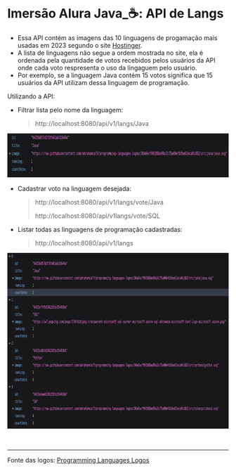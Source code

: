 # Imersão Alura Java_☕: API de Langs

* Essa API contém as imagens das 10 linguagens de progamação mais usadas em 2023 segundo o site [Hostinger](https://www.hostinger.com.br/tutoriais/linguagens-de-programacao-mais-usadas).
* A lista de linguagens não segue a ordem mostrada no site, ela é ordenada pela quantidade de votos recebidos pelos usuários da API onde cada voto respresenta o uso da lingaguem pelo usuário.
* Por exemplo, se a linguagem Java contém 15 votos significa que 15 usuários da API utilizam dessa linguagem de programação.

Utilizando a API:

* Filtrar lista pelo nome da linguagem:

    >http://localhost:8080/api/v1/langs/Java

<p align="center">
  <img src="https://github.com/Lukasveiga/ImersaoAluraLangApi/blob/main/imgresults/img1.png?raw=true" width="800" height="100">
</p>

* Cadastrar voto na linguagem desejada:

  >http://localhost:8080/api/v1/langs/vote/Java
  >
  >
  >http://localhost:8080/api/v1langs/vote/SQL

* Listar todas as linguagens de programação cadastradas:
    >http://localhost:8080/api/v1/langs
<p align="center">
  <img src="https://github.com/Lukasveiga/ImersaoAluraLangApi/blob/main/imgresults/img2.png?raw=true" width="800" height="400">
</p>
<br> 

  *******
Fonte das logos: [Programming Languages Logos](https://github.com/abrahamcalf/programming-languages-logos)
